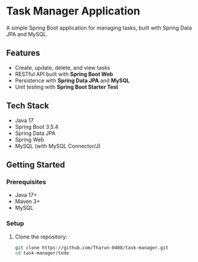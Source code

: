 # Task Manager Application  

A simple Spring Boot application for managing tasks, built with Spring Data JPA and MySQL.  

## Features  
- Create, update, delete, and view tasks  
- RESTful API built with **Spring Boot Web**  
- Persistence with **Spring Data JPA** and **MySQL**  
- Unit testing with **Spring Boot Starter Test**  

## Tech Stack  
- Java 17  
- Spring Boot 3.5.4  
- Spring Data JPA  
- Spring Web  
- MySQL (with MySQL Connector/J)  

## Getting Started  

### Prerequisites  
- Java 17+  
- Maven 3+  
- MySQL  

### Setup  
1. Clone the repository:  
   ```bash
   git clone https://github.com/Tharun-0408/task-manager.git
   cd task-manager/todo
